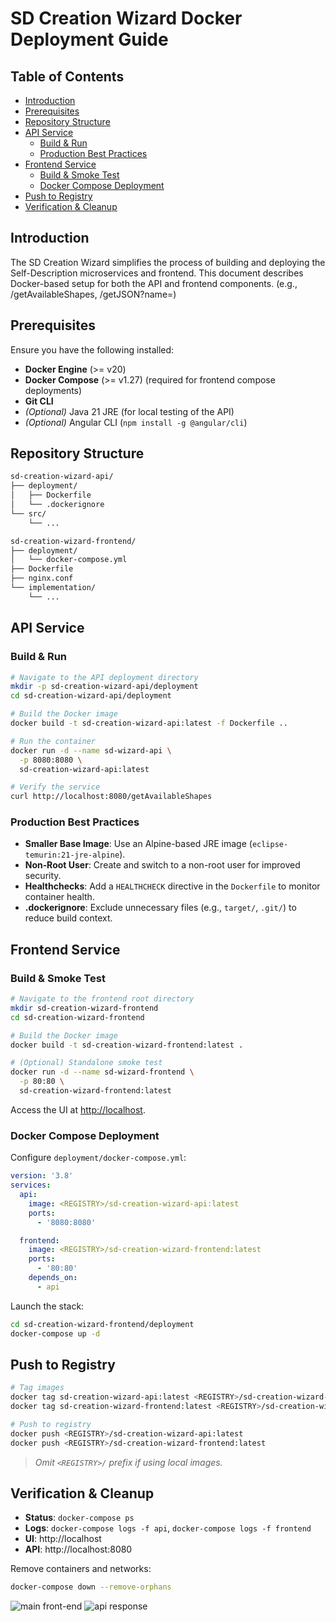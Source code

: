 # SD Creation Wizard Docker Deployment Guide

## Table of Contents

- [Introduction](#introduction)
- [Prerequisites](#prerequisites)
- [Repository Structure](#repository-structure)
- [API Service](#api-service)
  - [Build & Run](#build--run)
  - [Production Best Practices](#production-best-practices)
- [Frontend Service](#frontend-service)
  - [Build & Smoke Test](#build--smoke-test)
  - [Docker Compose Deployment](#docker-compose-deployment)
- [Push to Registry](#push-to-registry)
- [Verification & Cleanup](#verification--cleanup)

## Introduction

The SD Creation Wizard simplifies the process of building and deploying the Self-Description microservices and frontend. This document describes Docker-based setup for both the API and frontend components. (e.g., /getAvailableShapes, /getJSON?name=<shape>)

## Prerequisites

Ensure you have the following installed:

- **Docker Engine** (>= v20)
- **Docker Compose** (>= v1.27) (required for frontend compose deployments)
- **Git CLI**
- *(Optional)* Java 21 JRE (for local testing of the API)
- *(Optional)* Angular CLI (`npm install -g @angular/cli`)

## Repository Structure

```bash
sd-creation-wizard-api/
├── deployment/
│   ├── Dockerfile
│   └── .dockerignore
└── src/
    └── ...

sd-creation-wizard-frontend/
├── deployment/
│   └── docker-compose.yml
├── Dockerfile
├── nginx.conf
└── implementation/
    └── ...
```

## API Service

### Build & Run

```bash
# Navigate to the API deployment directory
mkdir -p sd-creation-wizard-api/deployment
cd sd-creation-wizard-api/deployment

# Build the Docker image
docker build -t sd-creation-wizard-api:latest -f Dockerfile ..

# Run the container
docker run -d --name sd-wizard-api \
  -p 8080:8080 \
  sd-creation-wizard-api:latest

# Verify the service
curl http://localhost:8080/getAvailableShapes
```

### Production Best Practices

- **Smaller Base Image**: Use an Alpine-based JRE image (`eclipse-temurin:21-jre-alpine`).
- **Non‑Root User**: Create and switch to a non-root user for improved security.
- **Healthchecks**: Add a `HEALTHCHECK` directive in the `Dockerfile` to monitor container health.
- **.dockerignore**: Exclude unnecessary files (e.g., `target/`, `.git/`) to reduce build context.

## Frontend Service

### Build & Smoke Test

```bash
# Navigate to the frontend root directory
mkdir sd-creation-wizard-frontend
cd sd-creation-wizard-frontend

# Build the Docker image
docker build -t sd-creation-wizard-frontend:latest .

# (Optional) Standalone smoke test
docker run -d --name sd-wizard-frontend \
  -p 80:80 \
  sd-creation-wizard-frontend:latest
```

Access the UI at [http://localhost](http://localhost).

### Docker Compose Deployment

Configure `deployment/docker-compose.yml`:

```yaml
version: '3.8'
services:
  api:
    image: <REGISTRY>/sd-creation-wizard-api:latest
    ports:
      - '8080:8080'

  frontend:
    image: <REGISTRY>/sd-creation-wizard-frontend:latest
    ports:
      - '80:80'
    depends_on:
      - api
```

Launch the stack:

```bash
cd sd-creation-wizard-frontend/deployment
docker-compose up -d
```

## Push to Registry

```bash
# Tag images
docker tag sd-creation-wizard-api:latest <REGISTRY>/sd-creation-wizard-api:latest
docker tag sd-creation-wizard-frontend:latest <REGISTRY>/sd-creation-wizard-frontend:latest

# Push to registry
docker push <REGISTRY>/sd-creation-wizard-api:latest
docker push <REGISTRY>/sd-creation-wizard-frontend:latest
```

> *Omit `<REGISTRY>/` prefix if using local images.*

## Verification & Cleanup

- **Status**: `docker-compose ps`
- **Logs**: `docker-compose logs -f api`, `docker-compose logs -f frontend`
- **UI**: http://localhost
- **API**: http://localhost:8080

Remove containers and networks:

```bash
docker-compose down --remove-orphans
```
![main front-end](https://github.com/LEANEAGmbH/magic-module-builder/blob/main/SDWizard/docImage/photo_2025-06-12_22-15-31.jpg?raw=true)
![api response](https://github.com/LEANEAGmbH/magic-module-builder/blob/main/SDWizard/docImage/photo_2025-06-12_22-15-44.jpg?raw=true)

